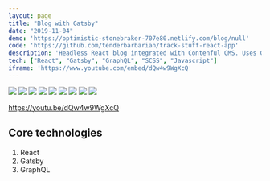 ```yaml
---
layout: page
title: "Blog with Gatsby"
date: "2019-11-04"
demo: 'https://optimistic-stonebraker-707e80.netlify.com/blog/null'
code: 'https://github.com/tenderbarbarian/track-stuff-react-app'
description: 'Headless React blog integrated with Contenful CMS. Uses Gatsby and GraphQL'
tech: ["React", "Gatsby", "GraphQL", "SCSS", "Javascript"]
iframe: 'https://www.youtube.com/embed/dQw4w9WgXcQ'
---
```


<p>
    <img src="https://img.shields.io/badge/library-React-blue?style=flat&logo=react" />
    <img src="https://img.shields.io/badge/framework-Gatsby-purple?style=flat&logo=gatsby" />
    <img src="https://img.shields.io/badge/CMS-Contentful-yellow?style=flat&logo=Contentful" />
    <img src="https://img.shields.io/badge/styling-Sass-pink?style=flat&logo=Sass" />
    <img src="https://img.shields.io/badge/backend-GraphQL-navy?style=flat" />
    <img src="https://img.shields.io/badge/module--bundler-Webpack-lightblue?style=flat&logo=webpack" />
    <img src="https://img.shields.io/badge/package--manager-Npm-darkred?style=flat&logo=npm" />
    <img src="https://img.shields.io/badge/deployment-Netlify-aqua?style=flat&logo=Netlify" />
    <img src="https://img.shields.io/badge/versioning-Git-red?style=flat&logo=Git" />
</p>

https://youtu.be/dQw4w9WgXcQ

## Core technologies

1. React
2. Gatsby 
3. GraphQL

